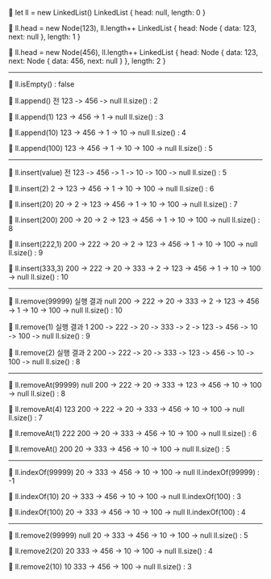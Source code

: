 💛 let ll = new LinkedList()
LinkedList { head: null, length: 0 }

💛 ll.head = new Node(123), ll.length++
LinkedList { head: Node { data: 123, next: null }, length: 1 }

💛 ll.head = new Node(456), ll.length++
LinkedList {
  head: Node { data: 123, next: Node { data: 456, next: null } },
  length: 2
}


------------ 


💛 ll.isEmpty() : false

💛 ll.append() 전
123 -> 456 -> null
ll.size() : 2

💛 ll.append(1)
123 -> 456 -> 1 -> null
ll.size() : 3

💛 ll.append(10)
123 -> 456 -> 1 -> 10 -> null
ll.size() : 4

💛 ll.append(100)
123 -> 456 -> 1 -> 10 -> 100 -> null
ll.size() : 5


------------ 


💛 ll.insert(value) 전
123 -> 456 -> 1 -> 10 -> 100 -> null
ll.size() : 5

💛 ll.insert(2)
2 -> 123 -> 456 -> 1 -> 10 -> 100 -> null
ll.size() : 6

💛 ll.insert(20)
20 -> 2 -> 123 -> 456 -> 1 -> 10 -> 100 -> null
ll.size() : 7

💛 ll.insert(200)
200 -> 20 -> 2 -> 123 -> 456 -> 1 -> 10 -> 100 -> null
ll.size() : 8

💛 ll.insert(222,1)
200 -> 222 -> 20 -> 2 -> 123 -> 456 -> 1 -> 10 -> 100 -> null
ll.size() : 9

💛 ll.insert(333,3)
200 -> 222 -> 20 -> 333 -> 2 -> 123 -> 456 -> 1 -> 10 -> 100 -> null
ll.size() : 10


------------ 


💛 ll.remove(99999) 실행 결과
null
200 -> 222 -> 20 -> 333 -> 2 -> 123 -> 456 -> 1 -> 10 -> 100 -> null
ll.size() : 10

💛 ll.remove(1) 실행 결과
1
200 -> 222 -> 20 -> 333 -> 2 -> 123 -> 456 -> 10 -> 100 -> null
ll.size() : 9

💛 ll.remove(2) 실행 결과
2
200 -> 222 -> 20 -> 333 -> 123 -> 456 -> 10 -> 100 -> null
ll.size() : 8


------------ 


💛 ll.removeAt(99999)
null
200 -> 222 -> 20 -> 333 -> 123 -> 456 -> 10 -> 100 -> null
ll.size() : 8

💛 ll.removeAt(4)
123
200 -> 222 -> 20 -> 333 -> 456 -> 10 -> 100 -> null
ll.size() : 7

💛 ll.removeAt(1)
222
200 -> 20 -> 333 -> 456 -> 10 -> 100 -> null
ll.size() : 6

💛 ll.removeAt()
200
20 -> 333 -> 456 -> 10 -> 100 -> null
ll.size() : 5


------------ 


💛 ll.indexOf(99999)
20 -> 333 -> 456 -> 10 -> 100 -> null
ll.indexOf(99999) : -1

💛 ll.indexOf(10)
20 -> 333 -> 456 -> 10 -> 100 -> null
ll.indexOf(100) : 3

💛 ll.indexOf(100)
20 -> 333 -> 456 -> 10 -> 100 -> null
ll.indexOf(100) : 4


------------ 


💛 ll.remove2(99999)
null
20 -> 333 -> 456 -> 10 -> 100 -> null
ll.size() : 5

💛 ll.remove2(20)
20
333 -> 456 -> 10 -> 100 -> null
ll.size() : 4

💛 ll.remove2(10) 
10
333 -> 456 -> 100 -> null
ll.size() : 3